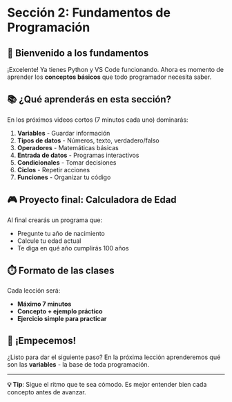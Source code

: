 # Sección 2: Fundamentos de Programación

## 🎯 Bienvenido a los fundamentos

¡Excelente! Ya tienes Python y VS Code funcionando. Ahora es momento de aprender los **conceptos básicos** que todo programador necesita saber.

## 📚 ¿Qué aprenderás en esta sección?

En los próximos videos cortos (7 minutos cada uno) dominarás:

1. **Variables** - Guardar información
2. **Tipos de datos** - Números, texto, verdadero/falso
3. **Operadores** - Matemáticas básicas
4. **Entrada de datos** - Programas interactivos
5. **Condicionales** - Tomar decisiones
6. **Ciclos** - Repetir acciones
7. **Funciones** - Organizar tu código

## 🎮 Proyecto final: Calculadora de Edad

Al final crearás un programa que:

- Pregunte tu año de nacimiento
- Calcule tu edad actual
- Te diga en qué año cumplirás 100 años

## ⏱️ Formato de las clases

Cada lección será:

- **Máximo 7 minutos**
- **Concepto + ejemplo práctico**
- **Ejercicio simple para practicar**

## 🚀 ¡Empecemos!

¿Listo para dar el siguiente paso? En la próxima lección aprenderemos qué son las **variables** - la base de toda programación.

---

**💡 Tip**: Sigue el ritmo que te sea cómodo. Es mejor entender bien cada concepto antes de avanzar.
